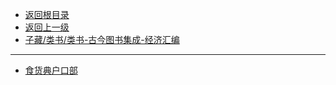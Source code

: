 * [返回根目录](/README.md)
* [返回上一级](子藏/类书/README.md)
* [子藏/类书/类书-古今图书集成-经济汇编](子藏/类书/类书-古今图书集成-经济汇编/README.md)

---

* [食货典户口部](子藏/类书/类书-古今图书集成-经济汇编/食货典户口部.md)

